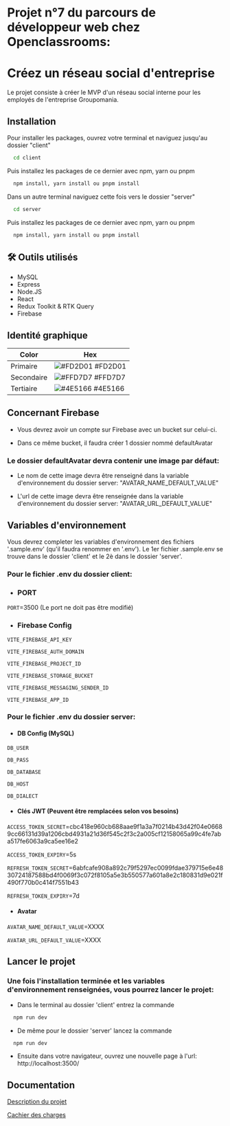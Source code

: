
# Projet n°7 du parcours de développeur web chez Openclassrooms:
# Créez un réseau social d'entreprise

Le projet consiste à créer le MVP d'un réseau social interne pour les employés de l'entreprise Groupomania.

## Installation

Pour installer les packages, ouvrez votre terminal et naviguez jusqu'au dossier "client"

```bash
  cd client
```

Puis installez les packages de ce dernier avec npm, yarn ou pnpm

```bash
  npm install, yarn install ou pnpm install
```

Dans un autre terminal naviguez cette fois vers le dossier "server"

```bash
  cd server
```

Puis installez les packages de ce dernier avec npm, yarn ou pnpm

```bash
  npm install, yarn install ou pnpm install
```
    
## 🛠 Outils utilisés

* MySQL
* Express
* Node.JS
* React
* Redux Toolkit & RTK Query
* Firebase

## Identité graphique

| Color             | Hex                                                                |
| ----------------- | ------------------------------------------------------------------ |
| Primaire | ![#FD2D01](https://via.placeholder.com/10/FD2D01?text=+) #FD2D01 |
| Secondaire | ![#FFD7D7](https://via.placeholder.com/10/FFD7D7?text=+) #FFD7D7 |
| Tertiaire | ![#4E5166](https://via.placeholder.com/10/4E5166?text=+) #4E5166 |


## Concernant Firebase

* Vous devrez avoir un compte sur Firebase avec un bucket sur celui-ci.

* Dans ce même bucket, il faudra créer 1 dossier nommé defaultAvatar

### Le dossier defaultAvatar devra contenir une image par défaut:

* Le nom de cette image devra être renseigné dans la variable d'environnement du dossier server: "AVATAR_NAME_DEFAULT_VALUE"

* L'url de cette image devra être renseignée dans la variable d'environnement du dossier server: "AVATAR_URL_DEFAULT_VALUE"


## Variables d'environnement

Vous devrez completer les variables d'environnement des fichiers '.sample.env' (qu'il faudra renommer en '.env'). Le 1er fichier .sample.env se trouve dans le dossier 'client' et le 2è dans le dossier 'server'.

### Pour le fichier .env du dossier client:

* ### PORT

`PORT`=3500 (Le port ne doit pas être modifié)

* ### Firebase Config

`VITE_FIREBASE_API_KEY`

`VITE_FIREBASE_AUTH_DOMAIN`

`VITE_FIREBASE_PROJECT_ID`

`VITE_FIREBASE_STORAGE_BUCKET`

`VITE_FIREBASE_MESSAGING_SENDER_ID`

`VITE_FIREBASE_APP_ID`


### Pour le fichier .env du dossier server:

* #### DB Config (MySQL)

`DB_USER`

`DB_PASS`

`DB_DATABASE`

`DB_HOST`

`DB_DIALECT`

* #### Clés JWT (Peuvent être remplacées selon vos besoins)

`ACCESS_TOKEN_SECRET`=cbc418e960cb688aae9f1a3a7f0214b43d42f04e06689cc66131d39a1206cbd4931a21d36f545c2f3c2a005cf12158065a99c4fe7aba517fe6063a9ca5ee16e2

`ACCESS_TOKEN_EXPIRY`=5s

`REFRESH_TOKEN_SECRET`=6abfcafe908a892c79f5297ec0099fdae379715e6e4830724187588bd4f0069f3c072f8105a5e3b550577a601a8e2c180831d9e021f490f770b0c414f7551b43

`REFRESH_TOKEN_EXPIRY`=7d

* #### Avatar

`AVATAR_NAME_DEFAULT_VALUE`=XXXX

`AVATAR_URL_DEFAULT_VALUE`=XXXX

## Lancer le projet

### Une fois l'installation terminée et les variables d'environnement renseignées, vous pourrez lancer le projet:

* Dans le terminal au dossier 'client' entrez la commande
```bash
  npm run dev
```

* De même pour le dossier 'server' lancez la commande
```bash
  npm run dev
```

* Ensuite dans votre navigateur, ouvrez une nouvelle page à l'url: http://localhost:3500/

## Documentation

[Description du projet](https://course.oc-static.com/projects/DWJ_FR_P7/DW+P7+28-09-2022+Sce%CC%81nario.pdf)

[Cachier des charges](https://course.oc-static.com/projects/DWJ_FR_P7/Cahier+des+charges+Groupomania.pdf)

